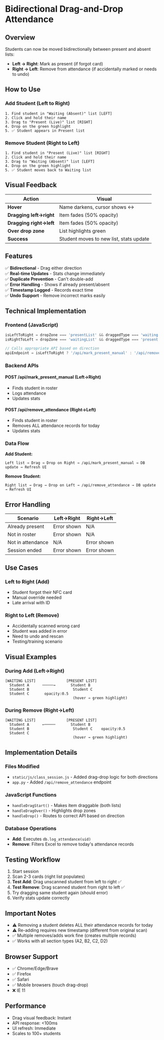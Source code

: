 # Bidirectional Drag-and-Drop Attendance

## Overview
Students can now be moved bidirectionally between present and absent lists:
- **Left → Right**: Mark as present (if forgot card)
- **Right → Left**: Remove from attendance (if accidentally marked or needs to undo)

## How to Use

### Add Student (Left to Right)
```
1. Find student in "Waiting (Absent)" list [LEFT]
2. Click and hold their name
3. Drag to "Present (Live)" list [RIGHT]
4. Drop on the green highlight
5. ✅ Student appears in Present list
```

### Remove Student (Right to Left)
```
1. Find student in "Present (Live)" list [RIGHT]
2. Click and hold their name
3. Drag to "Waiting (Absent)" list [LEFT]
4. Drop on the green highlight
5. ✅ Student moves back to Waiting list
```

## Visual Feedback

| Action | Visual |
|--------|--------|
| **Hover** | Name darkens, cursor shows ↔️ |
| **Dragging left→right** | Item fades (50% opacity) |
| **Dragging right→left** | Item fades (50% opacity) |
| **Over drop zone** | List highlights green |
| **Success** | Student moves to new list, stats update |

## Features

✅ **Bidirectional** - Drag either direction  
✅ **Real-time Updates** - Stats change immediately  
✅ **Duplicate Prevention** - Can't double-add  
✅ **Error Handling** - Shows if already present/absent  
✅ **Timestamp Logged** - Records exact time  
✅ **Undo Support** - Remove incorrect marks easily  

## Technical Implementation

### Frontend (JavaScript)
```javascript
isLeftToRight = dropZone === 'presentList' && draggedType === 'waiting'
isRightToLeft = dropZone === 'waitingList' && draggedType === 'present'

// Calls appropriate API based on direction
apiEndpoint = isLeftToRight ? '/api/mark_present_manual' : '/api/remove_attendance'
```

### Backend APIs

#### POST /api/mark_present_manual (Left→Right)
- Finds student in roster
- Logs attendance
- Updates stats

#### POST /api/remove_attendance (Right→Left)
- Finds student in roster
- Removes ALL attendance records for today
- Updates stats

### Data Flow

**Add Student:**
```
Left list → Drag → Drop on Right → /api/mark_present_manual → DB update → Refresh UI
```

**Remove Student:**
```
Right list → Drag → Drop on Left → /api/remove_attendance → DB update → Refresh UI
```

## Error Handling

| Scenario | Left→Right | Right→Left |
|----------|-----------|-----------|
| Already present | Error shown | N/A |
| Not in roster | Error shown | N/A |
| Not in attendance | N/A | Error shown |
| Session ended | Error shown | Error shown |

## Use Cases

### Left to Right (Add)
- Student forgot their NFC card
- Manual override needed
- Late arrival with ID

### Right to Left (Remove)
- Accidentally scanned wrong card
- Student was added in error
- Need to undo and rescan
- Testing/training scenario

## Visual Examples

### During Add (Left→Right)
```
[WAITING LIST]              [PRESENT LIST]
  Student A      ─────→       Student B
  Student B                    Student C
  Student C       opacity:0.5
                               (hover → green highlight)
```

### During Remove (Right→Left)
```
[WAITING LIST]              [PRESENT LIST]
  Student A      ←─────       Student B
  Student B                    Student C    opacity:0.5
  Student C                    
                               (hover → green highlight)
```

## Implementation Details

### Files Modified
- `static/js/class_session.js` - Added drag-drop logic for both directions
- `app.py` - Added `/api/remove_attendance` endpoint

### JavaScript Functions
- `handleDragStart()` - Makes item draggable (both lists)
- `handleDragOver()` - Highlights drop zones
- `handleDrop()` - Routes to correct API based on direction

### Database Operations
- **Add**: Executes `db.log_attendance(uid)`
- **Remove**: Filters Excel to remove today's attendance records

## Testing Workflow

1. Start session
2. Scan 2-3 cards (right list populates)
3. **Test Add**: Drag unscanned student from left to right ✅
4. **Test Remove**: Drag scanned student from right to left ✅
5. Try dragging same student again (should error)
6. Verify stats update correctly

## Important Notes

- ⚠️ Removing a student deletes ALL their attendance records for today
- ⚠️ Re-adding requires new timestamp (different from original scan)
- ✅ Multiple removes/adds work fine (creates multiple records)
- ✅ Works with all section types (A2, B2, C2, D2)

## Browser Support

- ✅ Chrome/Edge/Brave
- ✅ Firefox  
- ✅ Safari
- ✅ Mobile browsers (touch drag-drop)
- ❌ IE 11

## Performance

- Drag visual feedback: Instant
- API response: <100ms
- UI refresh: Immediate
- Scales to 100+ students
